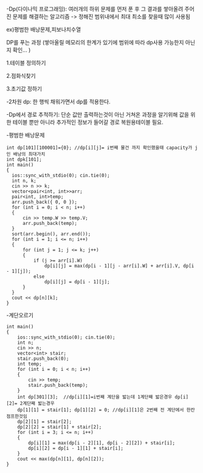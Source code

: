 -Dp(다이나믹 프로그래밍):  여러개의 하위 문제를 먼저 푼 후 그 결과를 쌓아올려 주어진 문제를 해결하는 알고리즘 -> 정해진 범위내에서 최대 최소를 찾을때 많이 사용됨

  ex)평범한 배낭문제,피보나치수열
  
  DP를 푸는 과정 (쌓아올릴 메모리의 한계가 있기에 범위에 따라 dp사용 가능한지 아닌지 확인... )
  
  1.테이블 정의하기 
  
  2.점화식찾기
  
  3.초기값 정하기 

  -2차원 dp: 한 행씩 채워가면서 dp를 적용한다.

  -Dp에서 경로 추적하기: 단순 값만 출력하는것이 아닌 거쳐온 과정을 알기위해 값을 위한 테이블 뿐만 아니라 추가적인 정보가 들어갈 경로 복원용테이블 필요.

  -평범한 배낭문제 
  ```
int dp[101][100001]={0}; //dp[i][j]= i번째 물건 까지 확인했을때 capacity가 j인 배낭의 최대가치
int dpk[101];
int main()
{
	ios::sync_with_stdio(0); cin.tie(0);
	int n, k;
	cin >> n >> k;
	vector<pair<int, int>>arr;
	pair<int, int>temp;
	arr.push_back({ 0, 0 });
	for (int i = 0; i < n; i++)
	{
		cin >> temp.W >> temp.V; 
		arr.push_back(temp);
	}
	sort(arr.begin(), arr.end());
	for (int i = 1; i <= n; i++)
	{
		for (int j = 1; j <= k; j++)
		{ 
			if (j >= arr[i].W) 
				dp[i][j] = max(dp[i - 1][j - arr[i].W] + arr[i].V, dp[i - 1][j]);
			else
				dp[i][j] = dp[i - 1][j];
		}
	}
	cout << dp[n][k];
}
  ```
-계단오르기
```
int main()
{
	ios::sync_with_stdio(0); cin.tie(0);
	int n;
	cin >> n;
	vector<int> stair;
	stair.push_back(0);
	int temp;
	for (int i = 0; i < n; i++)
	{
		cin >> temp;
		stair.push_back(temp);
	}
	int dp[301][3];  //dp[i][1]=i번째 계단을 밟는데 1계단째 밟은경우 dp[i][2]= 2계단째 밟는경우
	dp[1][1] = stair[1]; dp[1][2] = 0; //dp[i][1]은 2번째 전 계단에서 한칸 점프한것임 
	dp[2][1] = stair[2];
	dp[2][2] = stair[1] + stair[2];
	for (int i = 3; i <= n; i++)
	{
		dp[i][1] = max(dp[i - 2][1], dp[i - 2][2]) + stair[i];
		dp[i][2] = dp[i - 1][1] + stair[i];
	}
	cout << max(dp[n][1], dp[n][2]);
}


```
  
